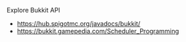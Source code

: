 Explore Bukkit API

* https://hub.spigotmc.org/javadocs/bukkit/
* https://bukkit.gamepedia.com/Scheduler_Programming
